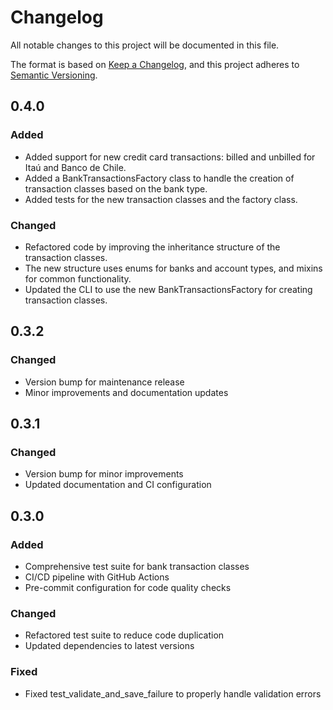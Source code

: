 # Changelog

All notable changes to this project will be documented in this file.

The format is based on [Keep a Changelog](https://keepachangelog.com/en/1.0.0/),
and this project adheres to [Semantic Versioning](https://semver.org/spec/v2.0.0.html).

## 0.4.0

### Added
- Added support for new credit card transactions: billed and unbilled for Itaú and Banco de Chile.
- Added a BankTransactionsFactory class to handle the creation of transaction classes based on the bank type.
- Added tests for the new transaction classes and the factory class.

### Changed
- Refactored code by improving the inheritance structure of the transaction classes.
-  The new structure uses enums for banks and account types, and mixins for common functionality.
- Updated the CLI to use the new BankTransactionsFactory for creating transaction classes.

## 0.3.2

### Changed
- Version bump for maintenance release
- Minor improvements and documentation updates

## 0.3.1

### Changed
- Version bump for minor improvements
- Updated documentation and CI configuration

## 0.3.0

### Added
- Comprehensive test suite for bank transaction classes
- CI/CD pipeline with GitHub Actions
- Pre-commit configuration for code quality checks

### Changed
- Refactored test suite to reduce code duplication
- Updated dependencies to latest versions

### Fixed
- Fixed test_validate_and_save_failure to properly handle validation errors